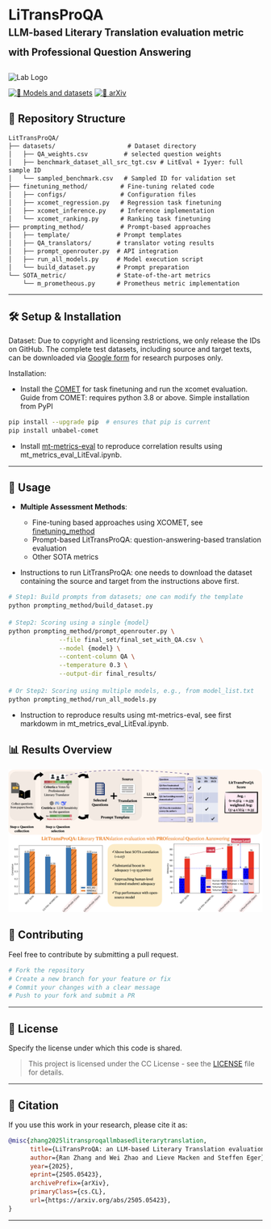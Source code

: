 # LiTransProQA <br><sub><sup>LLM-based Literary Translation evaluation metric with Professional Question Answering</sup></sub>
<p align="left">
  <img src="https://drive.google.com/uc?export=view&id=19cBCYrAndz6ncbx-QxSa4ZpPvYVZ-cxK" width="80" alt="Lab Logo" />
</p>

[![🤖 Models and datasets](https://img.shields.io/badge/%F0%9F%A4%96-models-yellow)](https://huggingface.co/rnzzzh/lit_score_finetuning)
[![📄 arXiv](https://img.shields.io/badge/View%20on%20arXiv-B31B1B?logo=arxiv&labelColor=gray)](https://arxiv.org/abs/2505.05423)

## 📁 Repository Structure
```
LitTransProQA/
├── datasets/                    # Dataset directory
│   ├── QA_weights.csv          # selected question weights
│   ├── benchmark_dataset_all_src_tgt.csv # LitEval + Iyyer: full sample ID 
│   └── sampled_benchmark.csv   # Sampled ID for validation set
├── finetuning_method/         # Fine-tuning related code
│   ├── configs/               # Configuration files
│   ├── xcomet_regression.py   # Regression task finetuning
│   ├── xcomet_inference.py    # Inference implementation
│   └── xcomet_ranking.py      # Ranking task finetuning
├── prompting_method/          # Prompt-based approaches
│   ├── template/             # Prompt templates
│   ├── QA_translators/       # translator voting results
│   ├── prompt_openrouter.py  # API integration
│   ├── run_all_models.py     # Model execution script
│   └── build_dataset.py      # Prompt preparation
└── SOTA_metric/              # State-of-the-art metrics
    └── m_prometheous.py      # Prometheus metric implementation
```

---

## 🛠️ Setup & Installation

Dataset: Due to copyright and licensing restrictions, we only release the IDs on GitHub. The complete test datasets, including source and target texts, can be downloaded via [Google form]() for research purposes only. 

Installation: 
- Install the [COMET](https://github.com/Unbabel/COMET/tree/master) for task finetuning and run the xcomet evaluation.
Guide from COMET: requires python 3.8 or above. Simple installation from PyPI
```bash
pip install --upgrade pip  # ensures that pip is current 
pip install unbabel-comet
```
- Install [mt-metrics-eval](https://github.com/google-research/mt-metrics-eval/) to reproduce correlation results using mt_metrics_eval_LitEval.ipynb.   

---

## 🚀 Usage

- **Multiple Assessment Methods**:
  - Fine-tuning based approaches using XCOMET, see [finetuning_method](finetuning_method/)
  - Prompt-based LitTransProQA: question-answering-based translation evaluation
  - Other SOTA metrics
 
- Instructions to run LitTransProQA: one needs to download the dataset containing the source and target from the instructions above first. 
```bash
# Step1: Build prompts from datasets; one can modify the template  
python prompting_method/build_dataset.py 

# Step2: Scoring using a single {model}  
python prompting_method/prompt_openrouter.py \
              --file final_set/final_set_with_QA.csv \
              --model {model} \
              --content-column QA \
              --temperature 0.3 \
              --output-dir final_results/

# Or Step2: Scoring using multiple models, e.g., from model_list.txt
python prompting_method/run_all_models.py 
```

- Instruction to reproduce results using mt-metrics-eval, see first markdowm in mt_metrics_eval_LitEval.ipynb.

## 📊 Results Overview
![LitTransproQA summary](Fig/figure1.png)

## 🤝 Contributing

Feel free to contribute by submitting a pull request.

```bash
# Fork the repository
# Create a new branch for your feature or fix
# Commit your changes with a clear message
# Push to your fork and submit a PR
```

---

## 📜 License

Specify the license under which this code is shared.

> This project is licensed under the CC License - see the [LICENSE](LICENSE) file for details.

---

## 📖 Citation

If you use this work in your research, please cite it as:

```bibtex
@misc{zhang2025litransproqallmbasedliterarytranslation,
      title={LiTransProQA: an LLM-based Literary Translation evaluation metric with Professional Question Answering}, 
      author={Ran Zhang and Wei Zhao and Lieve Macken and Steffen Eger},
      year={2025},
      eprint={2505.05423},
      archivePrefix={arXiv},
      primaryClass={cs.CL},
      url={https://arxiv.org/abs/2505.05423}, 
}
```

---
